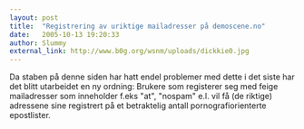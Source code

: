 ```yaml
---
layout: post
title:  "Registrering av uriktige mailadresser på demoscene.no"
date:   2005-10-13 19:20:33
author: Slummy
external_link: http://www.b0g.org/wsnm/uploads/dickkie0.jpg
---
```

Da staben på denne siden har hatt endel problemer med dette i det siste
har det blitt utarbeidet en ny ordning: Brukere som registerer seg med
feige mailadresser som inneholder f.eks "at", "nospam" e.l. vil få (de
riktige) adressene sine registrert på et betraktelig antall
pornografiorienterte epostlister.

